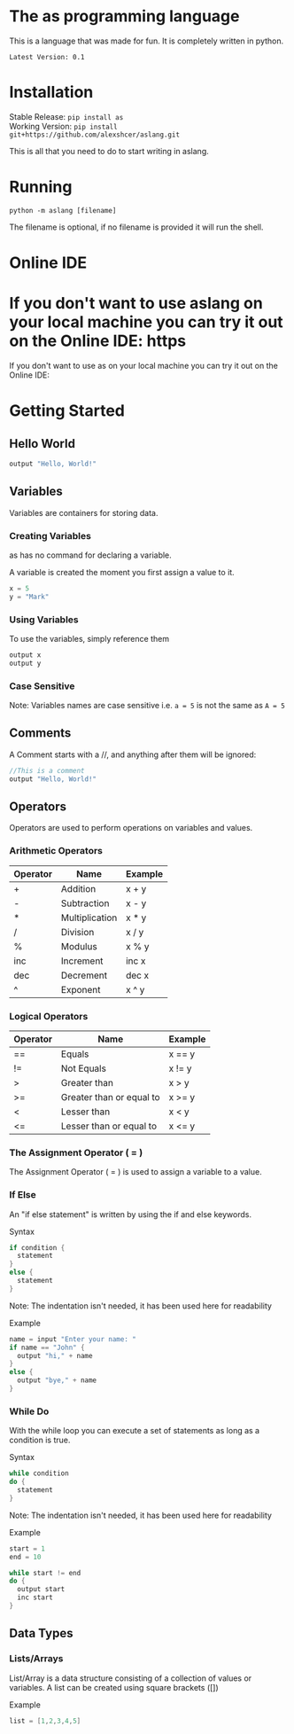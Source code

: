 # The as programming language
This is a language that was made for fun. It is completely written in python. <br>

`Latest Version: 0.1`

# Installation

Stable Release: `pip install as` <br>
Working Version: `pip install git+https://github.com/alexshcer/aslang.git`

This is all that you need to do to start writing in aslang.

# Running 
```
python -m aslang [filename]
```
The filename is optional, if no filename is provided it will run the shell.

# Online IDE 
If you don't want to use aslang on your local machine you can try it out on the Online IDE: https
=======
If you don't want to use as on your local machine you can try it out on the Online IDE: 

# Getting Started

## Hello World
```js
output "Hello, World!"
```

## Variables
Variables are containers for storing data.

### Creating Variables
as has no command for declaring a variable.

A variable is created the moment you first assign a value to it.

```js
x = 5
y = "Mark"
```

### Using Variables
To use the variables, simply reference them

```js
output x
output y
```

### Case Sensitive 
Note: Variables names are case sensitive i.e. `a = 5` is not the same as `A = 5`

## Comments
A Comment starts with a //, and anything after them will be ignored:
```js
//This is a comment
output "Hello, World!"
```


## Operators
Operators are used to perform operations on variables and values.

### Arithmetic Operators

| Operator | Name           | Example |
|----------|----------------|---------|
| +        | Addition       | x + y   |
| -        | Subtraction    | x - y   |
| *        | Multiplication | x * y   |
| /        | Division       | x / y   |
| %        | Modulus        | x % y   |
| inc      | Increment      | inc x   |
| dec      | Decrement      | dec x   |
| ^        | Exponent       | x ^ y   |

### Logical Operators
| Operator | Name                     | Example |
|----------|--------------------------|---------|
| ==       | Equals                   | x == y  |
| !=       | Not Equals               | x != y  |
| >        | Greater than             | x > y   |
| >=       | Greater than or equal to | x >= y  |
| <        | Lesser than              | x < y   |
| <=       | Lesser than or equal to  | x <= y  |



### The Assignment Operator ( = )
The Assignment Operator ( = ) is used to assign a variable to a value.


### If Else 
An "if else statement" is written by using the if and else keywords.

Syntax
```cpp
if condition {
  statement 
}
else {
  statement 
}
```
Note: The indentation isn't needed, it has been used here for readability

Example
```cpp
name = input "Enter your name: "
if name == "John" {
  output "hi," + name 
}
else {
  output "bye," + name 
}
```

### While Do
With the while loop you can execute a set of statements as long as a condition is true.

Syntax
```cpp
while condition 
do {
  statement
}
```

Note: The indentation isn't needed, it has been used here for readability

Example
```cpp
start = 1 
end = 10 

while start != end
do {
  output start
  inc start 
}
```

## Data Types

### Lists/Arrays
List/Array is a data structure consisting of a collection of values or variables. A list can be created using square brackets ([])

Example
```cpp
list = [1,2,3,4,5]
```
